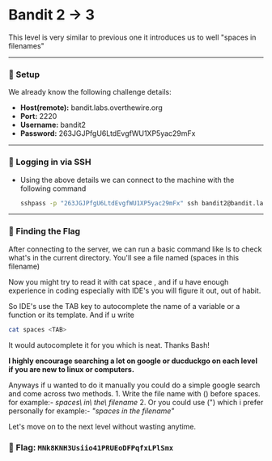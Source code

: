 # Bandit 2 -> 3

This level is very similar to previous one it introduces us to well "spaces in filenames"

---

### 🔧 Setup
We already know the following challenge details:
- **Host(remote):** bandit.labs.overthewire.org
- **Port:** 2220
- **Username:** bandit2
- **Password:** 263JGJPfgU6LtdEvgfWU1XP5yac29mFx

---

### 🔑 Logging in via SSH
- Using the above details we can connect to the machine with the following command
    ```bash
    sshpass -p "263JGJPfgU6LtdEvgfWU1XP5yac29mFx" ssh bandit2@bandit.labs.overthewire.org -p2220
    ```

---

### 🎯 Finding the Flag

After connecting to the server, we can run a basic command like ls to check what's in the current directory. You'll see a file named (spaces in this filename) 

Now you might try to read it with cat space , and if u have enough experience in coding especially with IDE's you will figure it out, out of habit.

So IDE's use the TAB key to autocomplete the name of a variable or a function or its template. And if u write 
```bash
cat spaces <TAB>
```
It would autocomplete it for you which is neat. Thanks Bash! 

**I highly encourage searching a lot on google or ducduckgo on each level if you are new to linux or computers.**

Anyways if u wanted to do it manually you could do a simple google search and come across two methods.
    1. Write the file name with (\) before spaces.
        for example:- *spaces\ in\ the\ filename*
    2. Or you could use (") which i prefer personally
        for example:- *"spaces in the filename"*

Let's move on to the next level without wasting anytime.

###  🏁 Flag: `MNk8KNH3Usiio41PRUEoDFPqfxLPlSmx` 
